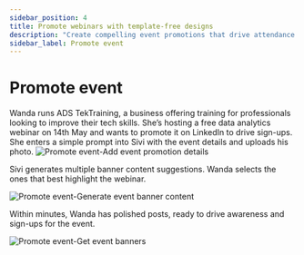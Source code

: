 ```yaml
---
sidebar_position: 4
title: Promote webinars with template-free designs
description: "Create compelling event promotions that drive attendance and engagement."
sidebar_label: Promote event
---
```


# Promote event

Wanda runs ADS TekTraining, a business offering training for professionals looking to improve their tech skills. She’s hosting a free data analytics webinar on 14th May and wants to promote it on LinkedIn to drive sign-ups. She enters a simple prompt into Sivi with the event details and uploads his photo.
<img src="/img/use-cases/promote-event/1_promote-event_add-event-promotion-details.png" alt="Promote event-Add event promotion details" />

Sivi generates multiple banner content suggestions. Wanda selects the ones that best highlight the webinar.

<img src="/img/use-cases/promote-event/2_promote-event_generate-event-banner-content.png" alt="Promote event-Generate event banner content" />

Within minutes, Wanda has polished posts, ready to drive awareness and sign-ups for the event.

<img src="/img/use-cases/promote-event/3_promote-event_get-event-banners.png" alt="Promote event-Get event banners" />